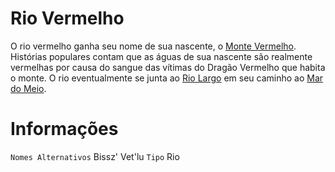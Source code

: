 <!-- TITLE: Rio Vermelho -->
<!-- SUBTITLE: Visão geral sobre Rio Vermelho -->

# Rio Vermelho
O rio vermelho ganha seu nome de sua nascente, o [Monte Vermelho](http://localhost/lugares/plano-material/drafeon/sudeste-de-drafeon/monte-vermelho#monte-vermelho). Histórias populares contam que as águas de sua nascente são realmente vermelhas por causa do sangue das vítimas do Dragão Vermelho que habita o monte. O rio eventualmente se junta ao [Rio Largo](http://localhost/lugares/plano-material/drafeon/sudeste-de-drafeon/rio-largo#rio-largo) em seu caminho ao [Mar do Meio](http://localhost/lugares/plano-material/drafeon/mar-do-meio#mar-do-meio).

# Informações
`Nomes Alternativos` Bissz' Vet'lu
`Tipo` Rio

